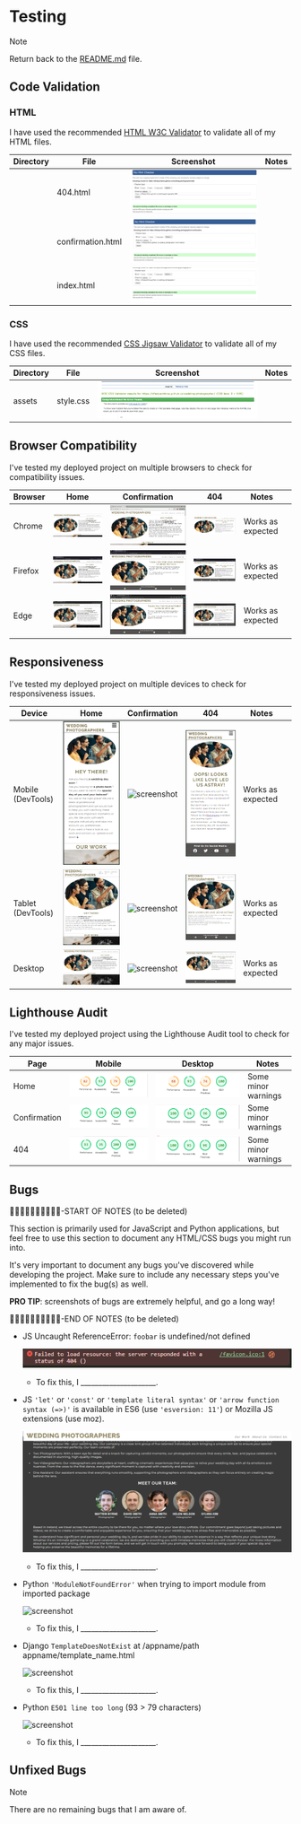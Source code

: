 # Testing

> [!NOTE]  
> Return back to the [README.md](README.md) file.

## Code Validation


### HTML

I have used the recommended [HTML W3C Validator](https://validator.w3.org) to validate all of my HTML files.

| Directory | File | Screenshot | Notes |
| --- | --- | --- | --- |
|  | 404.html | ![screenshot](documentation/validation/validation-404-page.png) | |
|  | confirmation.html | ![screenshot](documentation/validation/validation-confirmation-page.png) | |
|  | index.html | ![screenshot](documentation/validation/validation-home-page.png) | |

### CSS

I have used the recommended [CSS Jigsaw Validator](https://jigsaw.w3.org/css-validator) to validate all of my CSS files.

| Directory | File | Screenshot | Notes |
| --- | --- | --- | --- |
| assets | style.css | ![screenshot](documentation/validation/validation-css.png) | |

## Browser Compatibility

I've tested my deployed project on multiple browsers to check for compatibility issues.

| Browser | Home | Confirmation | 404 | Notes |  |
| --- | --- | --- | --- | --- | --- |
| Chrome | ![screenshot](documentation/browsers/browser-chrome-home.png) | ![screenshot](documentation/browsers/browser-chrome-confirmation.png) | ![screenshot](documentation/browsers/browser-chrome-404.png) | Works as expected |
| Firefox | ![screenshot](documentation/browsers/browser-firefox-home.png) | ![screenshot](documentation/browsers/browser-firefox-confirmation.png) | ![screenshot](documentation/browsers/browser-firefox-404.png) | Works as expected |
| Edge | ![screenshot](documentation/browsers/browser-edge-home.png) | ![screenshot](documentation/browsers/browser-edge-confirmation.png) | ![screenshot](documentation/browsers/browser-edge-404.png) | Works as expected |

## Responsiveness


I've tested my deployed project on multiple devices to check for responsiveness issues.

| Device | Home | Confirmation | 404 | Notes |  |
| --- | --- | --- | --- | --- | --- |
| Mobile (DevTools) | ![screenshot](documentation/responsiveness/responsive-mobile-home.png) | ![screenshot](documentation/responsiveness/responsive-mobile-about.png) | ![screenshot](documentation/responsiveness/responsive-mobile-404.png) | Works as expected |
| Tablet (DevTools) | ![screenshot](documentation/responsiveness/responsive-tablet-home.png) | ![screenshot](documentation/responsiveness/responsive-tablet-about.png) | ![screenshot](documentation/responsiveness/responsive-tablet-404.png) | Works as expected |
| Desktop | ![screenshot](documentation/responsiveness/responsive-desktop-home.png) | ![screenshot](documentation/responsiveness/responsive-desktop-about.png) | ![screenshot](documentation/responsiveness/responsive-desktop-404.png) | Works as expected |


## Lighthouse Audit

I've tested my deployed project using the Lighthouse Audit tool to check for any major issues.

| Page | Mobile | Desktop | Notes |
| --- | --- | --- | --- |
| Home | ![screenshot](documentation/lighthouse/lighthouse-mobile-home-page.png) | ![screenshot](documentation/lighthouse/lighthouse-desktop-home-page.png) | Some minor warnings |
| Confirmation | ![screenshot](documentation/lighthouse/lighthouse-mobile-confirmation-page.png) | ![screenshot](documentation/lighthouse/lighthouse-desktop-confirmation-page.png) | Some minor warnings |
| 404 | ![screenshot](documentation/lighthouse/lighthouse-mobile-404-page.png) | ![screenshot](documentation/lighthouse/lighthouse-desktop-404-page.png) | Some minor warnings |


## Bugs

🛑🛑🛑🛑🛑🛑🛑🛑🛑🛑-START OF NOTES (to be deleted)

This section is primarily used for JavaScript and Python applications,
but feel free to use this section to document any HTML/CSS bugs you might run into.

It's very important to document any bugs you've discovered while developing the project.
Make sure to include any necessary steps you've implemented to fix the bug(s) as well.

**PRO TIP**: screenshots of bugs are extremely helpful, and go a long way!

🛑🛑🛑🛑🛑🛑🛑🛑🛑🛑-END OF NOTES (to be deleted)

- JS Uncaught ReferenceError: `foobar` is undefined/not defined

    ![screenshot](documentation/bugs/bug01.png)

    - To fix this, I _____________________.

- JS `'let'` or `'const'` or `'template literal syntax'` or `'arrow function syntax (=>)'` is available in ES6 (use `'esversion: 11'`) or Mozilla JS extensions (use moz).

    ![screenshot](documentation/bugs/bug02.png)

    - To fix this, I _____________________.

- Python `'ModuleNotFoundError'` when trying to import module from imported package

    ![screenshot](documentation/bugs/bug03.png)

    - To fix this, I _____________________.

- Django `TemplateDoesNotExist` at /appname/path appname/template_name.html

    ![screenshot](documentation/bugs/bug04.png)

    - To fix this, I _____________________.

- Python `E501 line too long` (93 > 79 characters)

    ![screenshot](documentation/bugs/bug04.png)

    - To fix this, I _____________________.

## Unfixed Bugs


> [!NOTE]  
> There are no remaining bugs that I am aware of.
